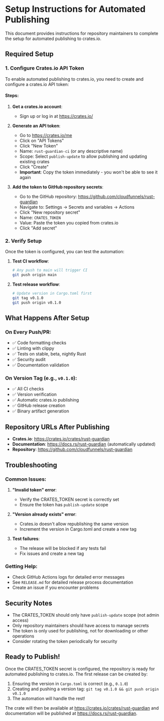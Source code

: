# Setup Instructions for Automated Publishing

This document provides instructions for repository maintainers to complete the setup for automated publishing to crates.io.

## Required Setup

### 1. Configure Crates.io API Token

To enable automated publishing to crates.io, you need to create and configure a crates.io API token:

#### Steps:

1. **Get a crates.io account**:
   - Sign up or log in at https://crates.io/

2. **Generate an API token**:
   - Go to https://crates.io/me
   - Click on "API Tokens" 
   - Click "New Token"
   - Name: `rust-guardian-ci` (or any descriptive name)
   - Scope: Select `publish-update` to allow publishing and updating existing crates
   - Click "Create"
   - **Important**: Copy the token immediately - you won't be able to see it again

3. **Add the token to GitHub repository secrets**:
   - Go to the GitHub repository: https://github.com/cloudfunnels/rust-guardian
   - Navigate to: Settings → Secrets and variables → Actions
   - Click "New repository secret"
   - Name: `CRATES_TOKEN`
   - Value: Paste the token you copied from crates.io
   - Click "Add secret"

### 2. Verify Setup

Once the token is configured, you can test the automation:

1. **Test CI workflow**:
   ```bash
   # Any push to main will trigger CI
   git push origin main
   ```

2. **Test release workflow**:
   ```bash
   # Update version in Cargo.toml first
   git tag v0.1.0
   git push origin v0.1.0
   ```

## What Happens After Setup

### On Every Push/PR:
- ✅ Code formatting checks
- ✅ Linting with clippy  
- ✅ Tests on stable, beta, nightly Rust
- ✅ Security audit
- ✅ Documentation validation

### On Version Tag (e.g., `v0.1.0`):
- ✅ All CI checks
- ✅ Version verification
- ✅ Automatic crates.io publishing
- ✅ GitHub release creation
- ✅ Binary artifact generation

## Repository URLs After Publishing

- **Crates.io**: https://crates.io/crates/rust-guardian
- **Documentation**: https://docs.rs/rust-guardian (automatically updated)
- **Repository**: https://github.com/cloudfunnels/rust-guardian

## Troubleshooting

### Common Issues:

1. **"Invalid token" error**:
   - Verify the CRATES_TOKEN secret is correctly set
   - Ensure the token has `publish-update` scope

2. **"Version already exists" error**:
   - Crates.io doesn't allow republishing the same version
   - Increment the version in Cargo.toml and create a new tag

3. **Test failures**:
   - The release will be blocked if any tests fail
   - Fix issues and create a new tag

### Getting Help:

- Check GitHub Actions logs for detailed error messages
- See `RELEASE.md` for detailed release process documentation
- Create an issue if you encounter problems

## Security Notes

- The CRATES_TOKEN should only have `publish-update` scope (not admin access)
- Only repository maintainers should have access to manage secrets
- The token is only used for publishing, not for downloading or other operations
- Consider rotating the token periodically for security

## Ready to Publish!

Once the CRATES_TOKEN secret is configured, the repository is ready for automated publishing to crates.io. The first release can be created by:

1. Ensuring the version in `Cargo.toml` is correct (e.g., `0.1.0`)
2. Creating and pushing a version tag: `git tag v0.1.0 && git push origin v0.1.0`
3. The automation will handle the rest!

The crate will then be available at https://crates.io/crates/rust-guardian and documentation will be published at https://docs.rs/rust-guardian.